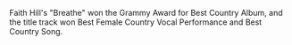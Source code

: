 Faith Hill's "Breathe" won the Grammy Award for Best Country Album, and the title track won Best Female Country Vocal Performance and Best Country Song.
